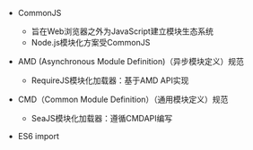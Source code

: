 - CommonJS
    + 旨在Web浏览器之外为JavaScript建立模块生态系统
    + Node.js模块化方案受CommonJS

- AMD (Asynchronous Module Definition)（异步模块定义）规范
    + RequireJS模块化加载器：基于AMD API实现

- CMD（Common Module Definition）（通用模块定义）规范
    + SeaJS模块化加载器：遵循CMDAPI编写
- ES6 import